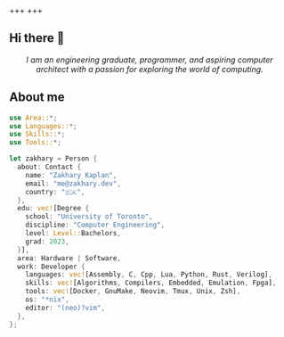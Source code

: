 +++
+++

## Hi there 👋

<p align="center">
  <i>
    I am an engineering graduate, programmer, and aspiring computer architect
    with a passion for exploring the world of computing.
  </i>
</p>

## About me

```rust
use Area::*;
use Languages::*;
use Skills::*;
use Tools::*;

let zakhary = Person {
  about: Contact {
    name: "Zakhary Kaplan",
    email: "me@zakhary.dev",
    country: "🇨🇦",
  },
  edu: vec![Degree {
    school: "University of Toronto",
    discipline: "Computer Engineering",
    level: Level::Bachelors,
    grad: 2023,
  }],
  area: Hardware | Software,
  work: Developer {
    languages: vec![Assembly, C, Cpp, Lua, Python, Rust, Verilog],
    skills: vec![Algorithms, Compilers, Embedded, Emulation, Fpga],
    tools: vec![Docker, GnuMake, Neovim, Tmux, Unix, Zsh],
    os: "*nix",
    editor: "(neo)?vim",
  },
};
```
